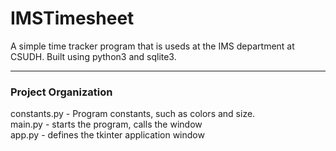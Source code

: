 # IMSTimesheet
A simple time tracker program that is useds at the IMS department at CSUDH. Built using python3 and sqlite3.  

---
### Project Organization
constants.py - Program constants, such as colors and size.  
main.py - starts the program, calls the window  
app.py - defines the tkinter application window  
